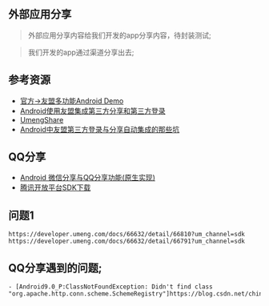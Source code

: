 
## 外部应用分享
> 外部应用分享内容给我们开发的app分享内容，待封装测试;

> 我们开发的app通过渠道分享出去;

## 参考资源
- [官方->友盟多功能Android Demo](https://github.com/umeng/MultiFunctionAndroidDemo/tree/master)
- [Android使用友盟集成第三方分享和第三方登录](https://github.com/wildma/UMengThirdPartyShareLogin)
- [UmengShare](https://github.com/fg2q1q3q/UmengShare)
- [Android中友盟第三方登录与分享自动集成的那些坑](https://blog.csdn.net/apro_wang/article/details/79923526)

## QQ分享
- [Android 微信分享与QQ分享功能(原生实现)](https://blog.csdn.net/YiRanAiNi_/article/details/79454719)
- [腾讯开放平台SDK下载](https://wiki.open.qq.com/wiki/mobile/SDK%E4%B8%8B%E8%BD%BD)

## 问题1
```
https://developer.umeng.com/docs/66632/detail/66810?um_channel=sdk
https://developer.umeng.com/docs/66632/detail/66791?um_channel=sdk
```

## QQ分享遇到的问题;
```
- [Android9.0_P:ClassNotFoundException: Didn't find class "org.apache.http.conn.scheme.SchemeRegistry"]https://blog.csdn.net/chinaboyliusir/article/details/82755193
```


